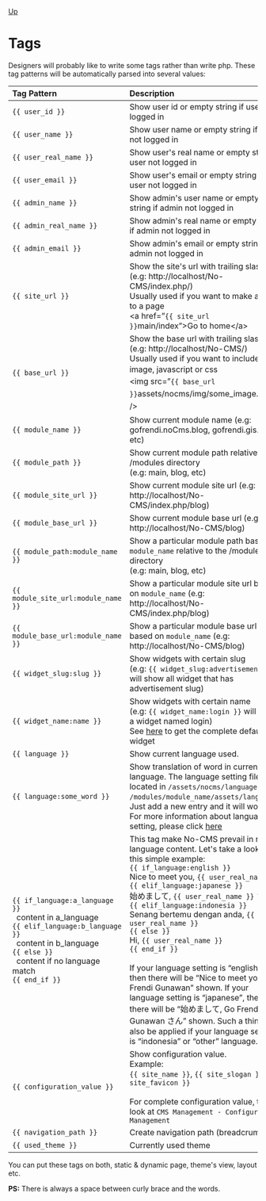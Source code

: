 [Up](../tutorial.md)

Tags
====
Designers will probably like to write some tags rather than write php.
These tag patterns will be automatically parsed into several values:


| Tag Pattern                                                                                                                                                                                                                              | Description                                                                                                                                                                                                                                                                                                                                                                                                                                                                                                                                                                                                                                                                                                                                                        |
|:---------------------------------------------------------------------------------------------------------------------------------------------------------------------------------------------------------------------------------------- |:------------------------------------------------------------------------------------------------------------------------------------------------------------------------------------------------------------------------------------------------------------------------------------------------------------------------------------------------------------------------------------------------------------------------------------------------------------------------------------------------------------------------------------------------------------------------------------------------------------------------------------------------------------------------------------------------------------------------------------------------------------------ |
| `{{ user_id }}`                                                                                                                                                                                                                          | Show user id or empty string if user not logged in                                                                                                                                                                                                                                                                                                                                                                                                                                                                                                                                                                                                                                                                                                                 |
| `{{ user_name }}`                                                                                                                                                                                                                        | Show user name or empty string if user not logged in                                                                                                                                                                                                                                                                                                                                                                                                                                                                                                                                                                                                                                                                                                               |
| `{{ user_real_name }}`                                                                                                                                                                                                                   | Show user's real name or empty string if user not logged in                                                                                                                                                                                                                                                                                                                                                                                                                                                                                                                                                                                                                                                                                                        |
| `{{ user_email }}`                                                                                                                                                                                                                       | Show user's email or empty string if user not logged in                                                                                                                                                                                                                                                                                                                                                                                                                                                                                                                                                                                                                                                                                                            |
| `{{ admin_name }}`                                                                                                                                                                                                                        | Show admin's user name or empty string if admin not logged in                                                                                                                                                                                                                                                                                                                                                                                                                                                                                                                                                                                                                                                                                                               |
| `{{ admin_real_name }}`                                                                                                                                                                                                                   | Show admin's real name or empty string if admin not logged in                                                                                                                                                                                                                                                                                                                                                                                                                                                                                                                                                                                                                                                                                                        |
| `{{ admin_email }}`                                                                                                                                                                                                                       | Show admin's email or empty string if admin not logged in                                                                                                                                                                                                                                                                                                                                                                                                                                                                                                                                                                                                                                                                                                            |
| `{{ site_url }}`                                                                                                                                                                                                                         | Show the site's url with trailing slash (e.g: http://localhost/No-CMS/index.php/)<br />Usually used if you want to make a link to a page<br />  &lt;a href=”`{{ site_url }}`main/index”&gt;Go to home&lt;/a&gt;                                                                                                                                                                                                                                                                                                                                                                                                                                                                                                                                                    |
| `{{ base_url }}`                                                                                                                                                                                                                         | Show the base url with trailing slash (e.g: http://localhost/No-CMS/)<br />Usually used if you want to include an image, javascript or <span style="line-height: 1.5em;">css</span><br /> &lt;img <span style="line-height: 1.5em;">src=”`{{ base_url }}`assets/nocms/img/some_image.jpg” /&gt;</span>                                                                                                                                                                                                                                                                                                                                                                                                                                                             |
| `{{ module_name }}`                                                                                                                                                                                                                      | Show current module name (e.g: gofrendi.noCms.blog, gofrendi.gis.core etc)                                                                                                                                                                                                                                                                                                                                                                                                                                                                                                                                                                                                                                                                                 |
| `{{ module_path }}`                                                                                                                                                                                                                      | Show current module path relative to the /modules directory<br />(e.g: main, blog, etc)                                                                                                                                                                                                                                                                                                                                                                                                                                                                                                                                                                                                                                                                                 |
| `{{ module_site_url }}`                                                                                                                                                                                                                  | Show current module site url (e.g: http://localhost/No-CMS/index.php/blog)                                                                                                                                                                                                                                                                                                                                                                                                                                                                                                                                                                                                                                                                                             |
| `{{ module_base_url }}`                                                                                                                                                                                                                  | Show current module base url (e.g: http://localhost/No-CMS/blog)                                                                                                                                                                                                                                                                                                                                                                                                                                                                                                                                                                                                                                                                                                       |
| `{{ module_path:module_name }}`                                                                                                                                                                                                                      | Show a particular module path based on `module_name` relative to the /modules directory<br />(e.g: main, blog, etc)                                                                                                                                                                                                                                                                                                                                                                                                                                                                                                                                                                                                                                                                                 |
| `{{ module_site_url:module_name }}`                                                                                                                                                                                                                  | Show a particular module site url based on `module_name` (e.g: http://localhost/No-CMS/index.php/blog)                                                                                                                                                                                                                                                                                                                                                                                                                                                                                                                                                                                                                                                                                             |
| `{{ module_base_url:module_name }}`                                                                                                                                                                                                                  | Show a particular module base url based on `module_name` (e.g: http://localhost/No-CMS/blog)                                                                                                                                                                                                                                                                                                                                                                                                                                                                                                                                                                                                                                                                                                       |
| `{{ widget_slug:slug }}`                                                                                                                                                                                                                 | Show widgets with certain slug<br />(e.g: `{{ widget_slug:advertisement }}` will show all widget that has advertisement slug)                                                                                                                                                                                                                                                                                                                                                                                                                                                                                                                                                                                                                                      |
| `{{ widget_name:name }}`                                                                                                                                                                                                                 | Show widgets with certain name<br />(e.g: `{{ widget_name:login }}` will show a widget named login)<br />See [here](user_widget.md) to get the complete default widget                                                                                                                                                                                                                                                                                                                                                                                                                                                                                                                                                                                             |
| `{{ language }}`                                                                                                                                                                                                                         | Show current language used.                                                                                                                                                                                                                                                                                                                                                                                                                                                                                                                                                                                                                                                                                                                                        |
| `{{ language:some_word }}`                                                                                                                                                                                                               | Show translation of word in current language. The language setting file is located in `/assets/nocms/languages` and `/modules/module_name/assets/languages`.<br />Just add a new entry and it will works.<br /> For more information about language setting, please click [here](programmer_translation.md)                                                                                                                                                                                                                                                                                                                                                                                                                                                        |
| `{{ if_language:a_language }}`<br />&nbsp;&nbsp;content in a_language<br />`{{ elif_language:b_language }}`<br />&nbsp;&nbsp;content in b_language<br />`{{ else }}`<br />&nbsp;&nbsp;content if no language match<br />`{{ end_if }}`   | This tag make No-CMS prevail in multi-language content. Let's take a look at this simple example:<br />`{{ if_language:english }}`<br />  Nice to meet you, `{{ user_real_name }}`<br />`{{ elif_language:japanese }}`<br />  始めまして, `{{ user_real_name }}` さん<br />`{{ elif_language:indonesia }}`<br />  Senang bertemu dengan anda, `{{ user_real_name }}`<br />`{{ else }}`<br />  Hi, `{{ user_real_name }}`<br />`{{ end_if }}`<br /><br />If your language setting is “english”, then there will be “Nice to meet you, Go Frendi Gunawan” shown. If your language setting is “japanese”, then there will be “始めまして, Go Frendi Gunawan さん” shown. Such a thing will also be applied if your language setting is “indonesia” or “other” language.  |
| `{{ configuration_value }}`                                                                                                                                                                                                              | Show configuration value.<br />Example:<br />`{{ site_name }}`, `{{ site_slogan }}`, `{{ site_favicon }}`<br /><br />For complete configuration value, take a look at `CMS Management - Configuration Management`                                                                                                                                                                                                                                                                                                                                                                                                                                                                                                                                                  |
| `{{ navigation_path }}`                                                                                                                                                                                                                  | Create navigation path (breadcrumb)                                                                                                                                                                                                                                                                                                                                                                                                                                                                                                                                                                                                                                                                                                                                |
| `{{ used_theme }}`                                                                                                                                                                                                                       | Currently used theme                                                                                                                                                                                                                                                                                                                                                                                                                                                                                                                                                                                                                                                                                                                                               |

You can put these tags on both, static & dynamic page, theme's view, layout etc.

__PS:__ There is always a space between curly brace and the words.                                                                           
